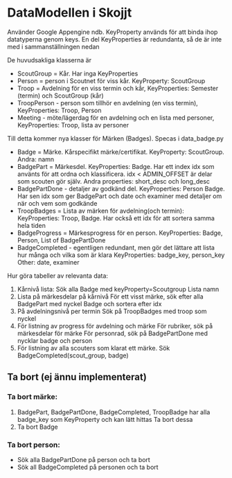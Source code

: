 # DataModellen i Skojjt

Använder Google Appengine ndb.
KeyProperty används för att binda ihop datatyperna genom keys.
En del KeyProperties är redundanta, så de är inte med i sammanställningen nedan

De huvudsakliga klasserna är

* ScoutGroup = Kår. Har inga KeyProperties
* Person = person i Scoutnet för viss kår. KeyProperty: ScoutGroup
* Troop = Avdelning för en viss termin och kår, KeyProperties: Semester (termin) och ScoutGroup (kår)
* TroopPerson - person som tillhör en avdelning (en viss termin), KeyProperties: Troop, Person
* Meeting - möte/lägerdag för en avdelning och en lista med personer, KeyProperties: Troop, lista av personer

Till detta kommer nya klasser för Märken (Badges).
Specas i data_badge.py

* Badge = Märke. Kårspecifikt märke/certifikat. KeyProperty: ScoutGroup. Andra: namn
* BadgePart = Märkesdel. KeyProperties: Badge. Har ett index idx som använts för att ordna
  och klassificera. idx < ADMIN_OFFSET är delar som scouten gör själv. Andra properties: short_desc och long_desc
* BadgePartDone - detaljer av godkänd del. KeyProperties: Person
  Badge. Har sen idx som ger BadgePart och date och examiner med
  detaljer om när och vem som godkände
* TroopBadges = Lista av märken för avdelning(och termin):
  KeyProperties: Troop, Badge. Har också ett idx för att
  sortera samma hela tiden
* BadgeProgress = Märkesprogress för en person. KeyProperties: Badge, Person, List of BadgePartDone
* BadgeCompleted - egentligen redundant, men gör det lättare
  att lista hur många och vilka som är klara
  KeyProperties: badge_key, person_key
  Other: date, examiner


Hur göra tabeller av relevanta data:

1. Kårnivå lista:
    Sök alla Badge med keyProperty=Scoutgroup
    Lista namn
2. Lista på märkesdelar på kårnivå
    För ett visst märke, sök efter alla BadgePart med nyckel Badge och sortera efter idx
3. På avdelningsnivå per termin
    Sök på TroopBadges med troop som nyckel
4. För listning av progress för avdelning och märke
   För rubriker, sök på märkesdelar för märke
   För personrad, sök på BadgePartDone med nycklar badge och person
5. För listning av alla scouters som klarat ett märke.
   Sök BadgeCompleted(scout_group, badge)

## Ta bort (ej ännu implementerat)

### Ta bort märke:

   1. BadgePart, BadgePartDone, BadgeCompleted, TroopBadge
      har alla badge_key som KeyProperty och kan lätt hittas
      Ta bort dessa
   2. Ta bort Badge

### Ta bort person:
   * Sök alla BadgePartDone på person och ta bort
   * Sök all BadgeCompleted på personen och ta bort
